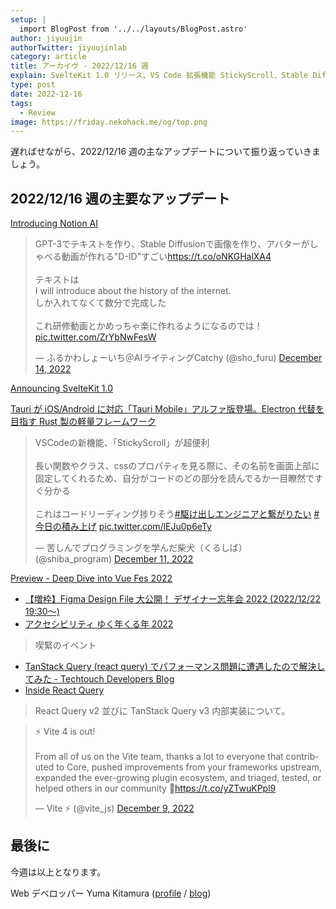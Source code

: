 ```yaml
---
setup: |
  import BlogPost from '../../layouts/BlogPost.astro'
author: jiyuujin
authorTwitter: jiyuujinlab
category: article
title: アーカイヴ - 2022/12/16 週
explain: SvelteKit 1.0 リリース、VS Code 拡張機能 StickyScroll、Stable Diffusion の使用事例にアバターが喋る動画
type: post
date: 2022-12-16
tags:
  - Review
image: https://friday.nekohack.me/og/top.png
---
```


遅ればせながら、2022/12/16 週の主なアップデートについて振り返っていきましょう。

## 2022/12/16 週の主要なアップデート

[Introducing Notion AI](https://www.notion.so/ja-jp/product/ai)

<blockquote class="twitter-tweet"><p lang="ja" dir="ltr">GPT-3でテキストを作り、Stable Diffusionで画像を作り、アバターがしゃべる動画が作れる&quot;D-ID&quot;すごい<a href="https://t.co/oNKGHalXA4">https://t.co/oNKGHalXA4</a><br><br>テキストは<br>I will introduce about the history of the internet.<br>しか入れてなくて数分で完成した<br><br>これ研修動画とかめっちゃ楽に作れるようになるのでは！ <a href="https://t.co/ZrYbNwFesW">pic.twitter.com/ZrYbNwFesW</a></p>&mdash; ふるかわしょーいち＠AIライティングCatchy (@sho_furu) <a href="https://twitter.com/sho_furu/status/1602952086416916481?ref_src=twsrc%5Etfw">December 14, 2022</a></blockquote> <script async src="https://platform.twitter.com/widgets.js" charset="utf-8"></script>

[Announcing SvelteKit 1.0](https://svelte.dev/blog/announcing-sveltekit-1.0)

[Tauri が iOS/Android に対応「Tauri Mobile」アルファ版登場。Electron 代替を目指す Rust 製の軽量フレームワーク](https://www.publickey1.jp/blog/22/tauriiosandroidtauri_mobileelectronrust.html)

<blockquote class="twitter-tweet"><p lang="ja" dir="ltr">VSCodeの新機能、「StickyScroll」が超便利<br><br>長い関数やクラス、cssのプロパティを見る際に、その名前を画面上部に固定してくれるため、自分がコードのどの部分を読んでるか一目瞭然ですぐ分かる<br><br>これはコードリーディング捗りそう<a href="https://twitter.com/hashtag/%E9%A7%86%E3%81%91%E5%87%BA%E3%81%97%E3%82%A8%E3%83%B3%E3%82%B8%E3%83%8B%E3%82%A2%E3%81%A8%E7%B9%8B%E3%81%8C%E3%82%8A%E3%81%9F%E3%81%84?src=hash&amp;ref_src=twsrc%5Etfw">#駆け出しエンジニアと繋がりたい</a> <a href="https://twitter.com/hashtag/%E4%BB%8A%E6%97%A5%E3%81%AE%E7%A9%8D%E3%81%BF%E4%B8%8A%E3%81%92?src=hash&amp;ref_src=twsrc%5Etfw">#今日の積み上げ</a> <a href="https://t.co/lEJu0p6eTy">pic.twitter.com/lEJu0p6eTy</a></p>&mdash; 苦しんでプログラミングを学んだ柴犬（くるしば） (@shiba_program) <a href="https://twitter.com/shiba_program/status/1601864367321980928?ref_src=twsrc%5Etfw">December 11, 2022</a></blockquote> <script async src="https://platform.twitter.com/widgets.js" charset="utf-8"></script>

[Preview - Deep Dive into Vue Fes 2022](https://jiyuujin-ashiato--docbase.deno.dev/posts/deep-dive-vuefes-2022)

- [【増枠】Figma Design File 大公開！ デザイナー忘年会 2022 (2022/12/22 19:30〜)](https://pieceofcake.connpass.com/event/268994/)
- [アクセシビリティ ゆく年くる年 2022](https://a11ytokyomeetup.doorkeeper.jp/events/147137)

> 喫緊のイベント

- [TanStack Query (react query) でパフォーマンス問題に遭遇したので解決してみた - Techtouch Developers Blog](https://tech.techtouch.jp/entry/react-query-performance-issue)
- [Inside React Query](https://tkdodo.eu/blog/inside-react-query)

> React Query v2 並びに TanStack Query v3 内部実装について。

<blockquote class="twitter-tweet"><p lang="en" dir="ltr">⚡️ Vite 4 is out!<br><br>From all of us on the Vite team, thanks a lot to everyone that contributed to Core, pushed improvements from your frameworks upstream, expanded the ever-growing plugin ecosystem, and triaged, tested, or helped others in our community 💜<a href="https://t.co/yZTwuKPpl9">https://t.co/yZTwuKPpl9</a></p>&mdash; Vite ⚡ (@vite_js) <a href="https://twitter.com/vite_js/status/1601222777197166593?ref_src=twsrc%5Etfw">December 9, 2022</a></blockquote> <script async src="https://platform.twitter.com/widgets.js" charset="utf-8"></script>

## 最後に

今週は以上となります。

Web デベロッパー Yuma Kitamura ([profile](https://yuma-kitamura.nekohack.me/) / [blog](https://blog.nekohack.me/))
